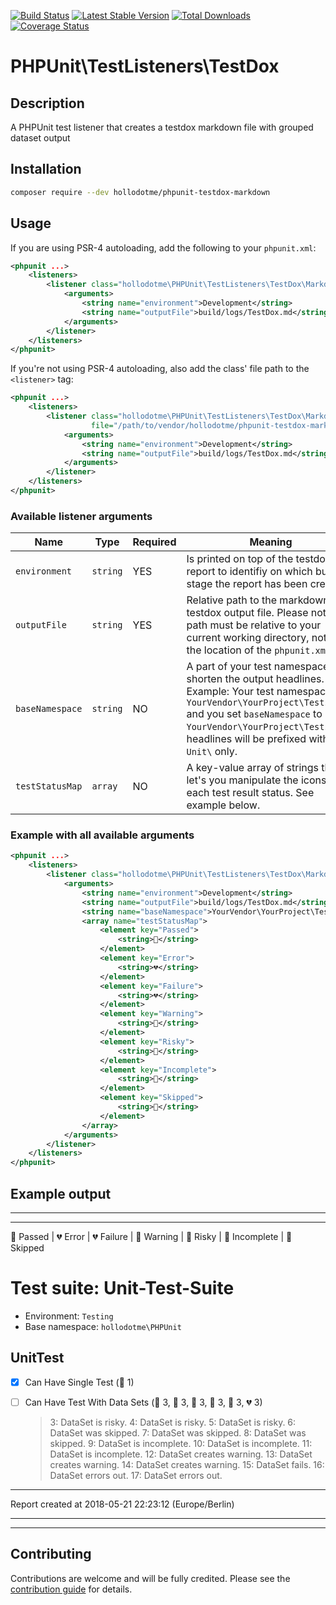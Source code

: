 [![Build Status](https://travis-ci.org/hollodotme/phpunit-testdox-markdown.svg?branch=master)](https://travis-ci.org/hollodotme/phpunit-testdox-markdown)
[![Latest Stable Version](https://poser.pugx.org/hollodotme/phpunit-testdox-markdown/v/stable)](https://packagist.org/packages/hollodotme/phpunit-testdox-markdown) 
[![Total Downloads](https://poser.pugx.org/hollodotme/phpunit-testdox-markdown/downloads)](https://packagist.org/packages/hollodotme/phpunit-testdox-markdown) 
[![Coverage Status](https://coveralls.io/repos/github/hollodotme/phpunit-testdox-markdown/badge.svg?branch=master)](https://coveralls.io/github/hollodotme/phpunit-testdox-markdown?branch=master)

# PHPUnit\TestListeners\TestDox

## Description

A PHPUnit test listener that creates a testdox markdown file with grouped dataset output

## Installation

```bash
composer require --dev hollodotme/phpunit-testdox-markdown
```

## Usage

If you are using PSR-4 autoloading, add the following to your `phpunit.xml`:
```xml
<phpunit ...>
    <listeners>
        <listener class="hollodotme\PHPUnit\TestListeners\TestDox\Markdown">
            <arguments>
                <string name="environment">Development</string>
                <string name="outputFile">build/logs/TestDox.md</string>
            </arguments>
        </listener>
    </listeners>
</phpunit>
```

If you're not using PSR-4 autoloading, also add the class' file path to the `<listener>` tag:
```xml
<phpunit ...>
    <listeners>
        <listener class="hollodotme\PHPUnit\TestListeners\TestDox\Markdown" 
                  file="/path/to/vendor/hollodotme/phpunit-testdox-markdown/src/Markdown.php">
            <arguments>
                <string name="environment">Development</string>
                <string name="outputFile">build/logs/TestDox.md</string>
            </arguments>
        </listener>
    </listeners>
</phpunit>
```

### Available listener arguments

| Name            | Type     | Required | Meaning                                                                                                                                                                                                                                            |
|-----------------|----------|----------|----------------------------------------------------------------------------------------------------------------------------------------------------------------------------------------------------------------------------------------------------|
| `environment`   | `string` | YES      | Is printed on top of the testdox report to identifiy on which build stage the report has been created.                                                                                                                                             |
| `outputFile`    | `string` | YES      | Relative path to the markdown testdox output file. Please note: the path must be relative to your current working directory, not to the location of the `phpunit.xml`.                                                                             |
| `baseNamespace` | `string` | NO       | A part of your test namespace to shorten the output headlines. Example: Your test namespace is `YourVendor\YourProject\Tests\Unit` and you set `baseNamespace` to `YourVendor\YourProject\Tests` all headlines will be prefixed with `Unit\` only. |
| `testStatusMap` | `array`  | NO       | A key-value array of strings that let's you manipulate the icons for each test result status. See example below.                                                                                                                                   | 

### Example with all available arguments

```xml
<phpunit ...>
    <listeners>
        <listener class="hollodotme\PHPUnit\TestListeners\TestDox\Markdown">
            <arguments>
                <string name="environment">Development</string>
                <string name="outputFile">build/logs/TestDox.md</string>
                <string name="baseNamespace">YourVendor\YourProject\Tests</string>
                <array name="testStatusMap">
                    <element key="Passed">
                        <string>💚</string>
                    </element>
                    <element key="Error">
                        <string>💔</string>
                    </element>
                    <element key="Failure">
                        <string>💔</string>
                    </element>
                    <element key="Warning">
                        <string>🧡</string>
                    </element>
                    <element key="Risky">
                        <string>💛</string>
                    </element>
                    <element key="Incomplete">
                        <string>💙</string>
                    </element>
                    <element key="Skipped">
                        <string>💜</string>
                    </element>
                </array>
            </arguments>
        </listener>
    </listeners>
</phpunit>
```

## Example output

---
---

💚 Passed | 💔 Error | 💔 Failure | 🧡 Warning | 💛 Risky | 💙 Incomplete | 💜 Skipped

# Test suite: Unit-Test-Suite

* Environment: `Testing`
* Base namespace: `hollodotme\PHPUnit`

## UnitTest

- [x] Can Have Single Test (💚 1)
- [ ] Can Have Test With Data Sets (💚 3, 💛 3, 💜 3, 💙 3, 🧡 3, 💔 3)
  > 3: DataSet is risky.
  > 4: DataSet is risky.
  > 5: DataSet is risky.
  > 6: DataSet was skipped.
  > 7: DataSet was skipped.
  > 8: DataSet was skipped.
  > 9: DataSet is incomplete.
  > 10: DataSet is incomplete.
  > 11: DataSet is incomplete.
  > 12: DataSet creates warning.
  > 13: DataSet creates warning.
  > 14: DataSet creates warning.
  > 15: DataSet fails.
  > 16: DataSet errors out.
  > 17: DataSet errors out.


---

Report created at 2018-05-21 22:23:12 (Europe/Berlin)

---
---

## Contributing

Contributions are welcome and will be fully credited. Please see the [contribution guide](.github/CONTRIBUTING.md) for details.


